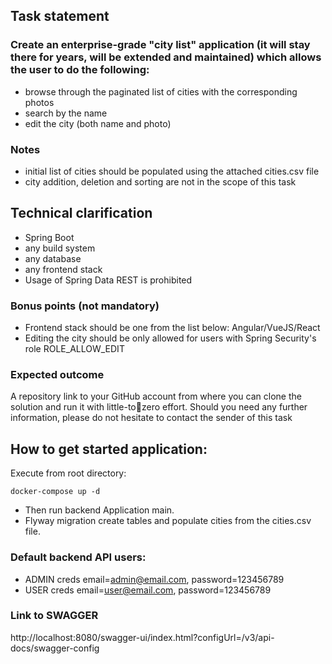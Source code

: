 ## Task statement

### Create an enterprise-grade "city list" application (it will stay there for years, will be extended and maintained) which allows the user to do the following:

- browse through the paginated list of cities with the corresponding photos
- search by the name
- edit the city (both name and photo)

### Notes

- initial list of cities should be populated using the attached cities.csv file
- city addition, deletion and sorting are not in the scope of this task

## Technical clarification

- Spring Boot
- any build system
- any database
- any frontend stack
- Usage of Spring Data REST is prohibited

### Bonus points (not mandatory)

- Frontend stack should be one from the list below:
  Angular/VueJS/React
- Editing the city should be only allowed for users with Spring Security's role ROLE_ALLOW_EDIT

### Expected outcome

A repository link to your GitHub account from where you can clone the solution and run it with little-tozero effort.
Should you need any further information, please do not hesitate to contact the sender of this task

## How to get started application:

Execute from root directory:

```
docker-compose up -d
```

- Then run backend Application main.
- Flyway migration create tables and populate cities from the cities.csv file.

### Default backend API users:

- ADMIN creds email=admin@email.com, password=123456789
- USER creds email=user@email.com, password=123456789

### Link to SWAGGER 
http://localhost:8080/swagger-ui/index.html?configUrl=/v3/api-docs/swagger-config
